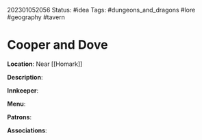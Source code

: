 202301052056
Status: #idea
Tags: #dungeons_and_dragons #lore #geography #tavern

# Cooper and Dove

**Location**: Near [[Homark]]

**Description**:

**Innkeeper**:

**Menu**:

**Patrons**:

**Associations**: 